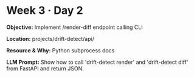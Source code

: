 # Week 3 · Day 2

**Objective:** Implement /render-diff endpoint calling CLI

**Location:** projects/drift-detect/api/

**Resource & Why:** Python subprocess docs

**LLM Prompt:** Show how to call 'drift-detect render' and 'drift-detect diff' from FastAPI and return JSON.
